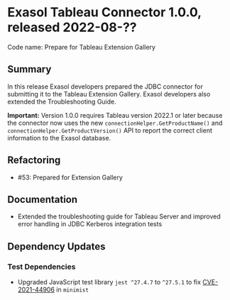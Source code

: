 # Exasol Tableau Connector 1.0.0, released 2022-08-??
 
Code name: Prepare for Tableau Extension Gallery

## Summary

In this release Exasol developers prepared the JDBC connector for submitting it to the Tableau Extension Gallery. Exasol developers also extended the Troubleshooting Guide.

**Important:** Version 1.0.0 requires Tableau version 2022.1 or later because the connector now uses the new `connectionHelper.GetProductName()` and `connectionHelper.GetProductVersion()` API to report the correct client information to the Exasol database.

## Refactoring

* #53: Prepared for Extension Gallery

## Documentation

* Extended the troubleshooting guide for Tableau Server and improved error handling in JDBC Kerberos integration tests

## Dependency Updates

### Test Dependencies

* Upgraded JavaScript test library `jest ^27.4.7` to `^27.5.1` to fix [CVE-2021-44906](https://github.com/advisories/GHSA-xvch-5gv4-984h) in `minimist`
